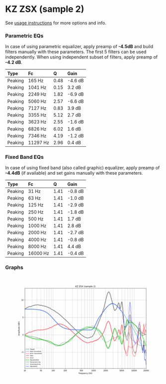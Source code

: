 # KZ ZSX (sample 2)
See [usage instructions](https://github.com/jaakkopasanen/AutoEq#usage) for more options and info.

### Parametric EQs
In case of using parametric equalizer, apply preamp of **-4.5dB** and build filters manually
with these parameters. The first 5 filters can be used independently.
When using independent subset of filters, apply preamp of **-4.2 dB**.

| Type    | Fc       |    Q | Gain    |
|:--------|:---------|:-----|:--------|
| Peaking | 165 Hz   | 0.48 | -4.6 dB |
| Peaking | 1041 Hz  | 0.15 | 3.2 dB  |
| Peaking | 2249 Hz  | 1.82 | -6.9 dB |
| Peaking | 5060 Hz  | 2.57 | -6.6 dB |
| Peaking | 7127 Hz  | 0.83 | 3.9 dB  |
| Peaking | 3355 Hz  | 5.12 | 2.7 dB  |
| Peaking | 3623 Hz  | 2.55 | -1.6 dB |
| Peaking | 6826 Hz  | 6.02 | 1.6 dB  |
| Peaking | 7346 Hz  | 4.19 | -1.2 dB |
| Peaking | 11297 Hz | 2.96 | 0.4 dB  |

### Fixed Band EQs
In case of using fixed band (also called graphic) equalizer, apply preamp of **-4.4dB**
(if available) and set gains manually with these parameters.

| Type    | Fc       |    Q | Gain    |
|:--------|:---------|:-----|:--------|
| Peaking | 31 Hz    | 1.41 | -0.8 dB |
| Peaking | 63 Hz    | 1.41 | -1.0 dB |
| Peaking | 125 Hz   | 1.41 | -2.9 dB |
| Peaking | 250 Hz   | 1.41 | -1.8 dB |
| Peaking | 500 Hz   | 1.41 | 1.7 dB  |
| Peaking | 1000 Hz  | 1.41 | 2.8 dB  |
| Peaking | 2000 Hz  | 1.41 | -2.7 dB |
| Peaking | 4000 Hz  | 1.41 | -0.8 dB |
| Peaking | 8000 Hz  | 1.41 | 4.4 dB  |
| Peaking | 16000 Hz | 1.41 | -0.4 dB |

### Graphs
![](./KZ%20ZSX%20(sample%202).png)